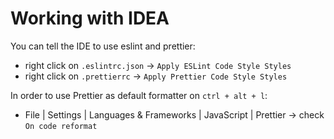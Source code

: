 # Working with IDEA

You can tell the IDE to use eslint and prettier:

- right click on `.eslintrc.json` -> `Apply ESLint Code Style Styles`
- right click on `.prettierrc` -> `Apply Prettier Code Style Styles`

In order to use Prettier as default formatter on `ctrl + alt + l`:

- File | Settings | Languages & Frameworks | JavaScript | Prettier -> check `On code reformat`
